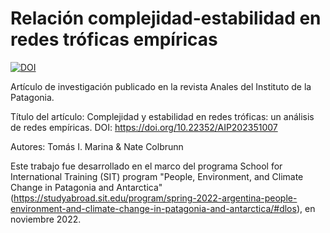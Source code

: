 # Relación complejidad-estabilidad en redes tróficas empíricas

<a href="https://zenodo.org/doi/10.5281/zenodo.10569497"><img src="https://zenodo.org/badge/600043086.svg" alt="DOI"></a>

Artículo de investigación publicado en la revista Anales del Instituto de la Patagonia.

Título del artículo: Complejidad y estabilidad en redes tróficas: un análisis de redes empíricas. DOI: https://doi.org/10.22352/AIP202351007

Autores: Tomás I. Marina & Nate Colbrunn

Este trabajo fue desarrollado en el marco del programa School for International Training (SIT) program "People, Environment, and Climate Change in Patagonia and Antarctica" (https://studyabroad.sit.edu/program/spring-2022-argentina-people-environment-and-climate-change-in-patagonia-and-antarctica/#dlos), en noviembre 2022.
